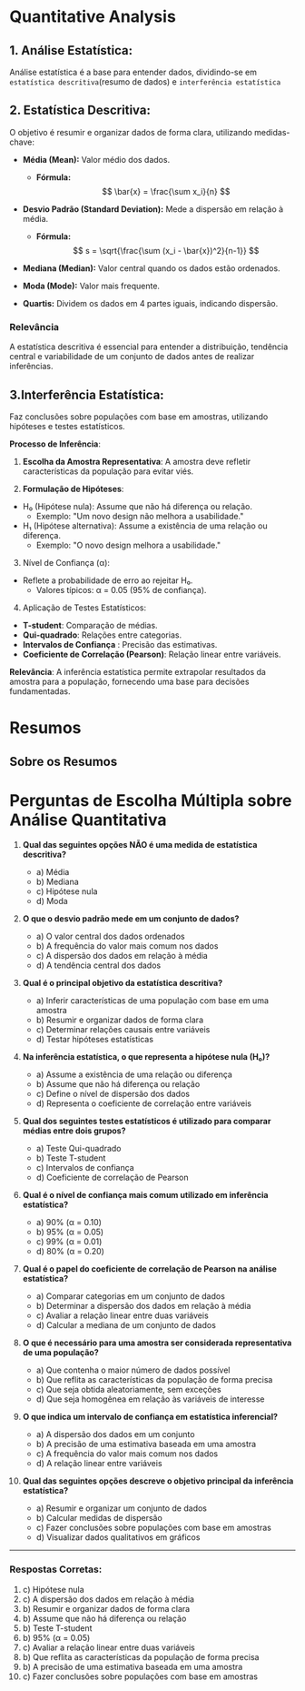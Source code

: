# Quantitative Analysis

## 1. Análise Estatística: 
Análise estatística é a base para entender dados, dividindo-se em `estatística descritiva`(resumo de dados) e `interferência estatística`

## 2. Estatística Descritiva:


O objetivo é resumir e organizar dados de forma clara, utilizando medidas-chave:

- **Média (Mean):** Valor médio dos dados.
  
  - **Fórmula:**
    $$
    \bar{x} = \frac{\sum x_i}{n}
    $$

- **Desvio Padrão (Standard Deviation):** Mede a dispersão em relação à média.

  - **Fórmula:**
    $$
    s = \sqrt{\frac{\sum (x_i - \bar{x})^2}{n-1}}
    $$


- **Mediana (Median):** Valor central quando os dados estão ordenados.

- **Moda (Mode):** Valor mais frequente.

- **Quartis:** Dividem os dados em 4 partes iguais, indicando dispersão.

### Relevância
A estatística descritiva é essencial para entender a distribuição, tendência central e variabilidade de um conjunto de dados antes de realizar inferências.

## 3.Interferência Estatística:


Faz conclusões sobre populações com base em amostras, utilizando hipóteses e testes estatísticos.

**Processo de Inferência**:
1. **Escolha da Amostra Representativa**: A amostra deve refletir características da população para evitar viés.


2. **Formulação de Hipóteses**:
- H₀ (Hipótese nula): Assume que não há diferença ou relação.
  - Exemplo: "Um novo design não melhora a usabilidade."
- H₁ (Hipótese alternativa): Assume a existência de uma relação ou diferença.
  - Exemplo: "O novo design melhora a usabilidade."

3. Nível de Confiança (α):
  - Reflete a probabilidade de erro ao rejeitar H₀.
    - Valores típicos: α = 0.05 (95% de confiança).

4. Aplicação de Testes Estatísticos:
- **T-student**: Comparação de médias.
- **Qui-quadrado**: Relações entre categorias.
- **Intervalos de Confiança** : Precisão das estimativas.
- **Coeficiente de Correlação (Pearson)**: Relação linear entre variáveis.

**Relevância**: A inferência estatística permite extrapolar resultados da amostra para a população, fornecendo uma base para decisões fundamentadas.

# Resumos

## Sobre os Resumos

# Perguntas de Escolha Múltipla sobre Análise Quantitativa

1. **Qual das seguintes opções NÃO é uma medida de estatística descritiva?**
   - a) Média
   - b) Mediana
   - c) Hipótese nula
   - d) Moda

2. **O que o desvio padrão mede em um conjunto de dados?**
   - a) O valor central dos dados ordenados
   - b) A frequência do valor mais comum nos dados
   - c) A dispersão dos dados em relação à média
   - d) A tendência central dos dados

3. **Qual é o principal objetivo da estatística descritiva?**
   - a) Inferir características de uma população com base em uma amostra
   - b) Resumir e organizar dados de forma clara
   - c) Determinar relações causais entre variáveis
   - d) Testar hipóteses estatísticas

4. **Na inferência estatística, o que representa a hipótese nula (H₀)?**
   - a) Assume a existência de uma relação ou diferença
   - b) Assume que não há diferença ou relação
   - c) Define o nível de dispersão dos dados
   - d) Representa o coeficiente de correlação entre variáveis

5. **Qual dos seguintes testes estatísticos é utilizado para comparar médias entre dois grupos?**
   - a) Teste Qui-quadrado
   - b) Teste T-student
   - c) Intervalos de confiança
   - d) Coeficiente de correlação de Pearson

6. **Qual é o nível de confiança mais comum utilizado em inferência estatística?**
   - a) 90% (α = 0.10)
   - b) 95% (α = 0.05)
   - c) 99% (α = 0.01)
   - d) 80% (α = 0.20)

7. **Qual é o papel do coeficiente de correlação de Pearson na análise estatística?**
   - a) Comparar categorias em um conjunto de dados
   - b) Determinar a dispersão dos dados em relação à média
   - c) Avaliar a relação linear entre duas variáveis
   - d) Calcular a mediana de um conjunto de dados

8. **O que é necessário para uma amostra ser considerada representativa de uma população?**
   - a) Que contenha o maior número de dados possível
   - b) Que reflita as características da população de forma precisa
   - c) Que seja obtida aleatoriamente, sem exceções
   - d) Que seja homogênea em relação às variáveis de interesse

9. **O que indica um intervalo de confiança em estatística inferencial?**
   - a) A dispersão dos dados em um conjunto
   - b) A precisão de uma estimativa baseada em uma amostra
   - c) A frequência do valor mais comum nos dados
   - d) A relação linear entre variáveis

10. **Qual das seguintes opções descreve o objetivo principal da inferência estatística?**
    - a) Resumir e organizar um conjunto de dados
    - b) Calcular medidas de dispersão
    - c) Fazer conclusões sobre populações com base em amostras
    - d) Visualizar dados qualitativos em gráficos

---

### Respostas Corretas:
1. c) Hipótese nula  
2. c) A dispersão dos dados em relação à média  
3. b) Resumir e organizar dados de forma clara  
4. b) Assume que não há diferença ou relação  
5. b) Teste T-student  
6. b) 95% (α = 0.05)  
7. c) Avaliar a relação linear entre duas variáveis  
8. b) Que reflita as características da população de forma precisa  
9. b) A precisão de uma estimativa baseada em uma amostra  
10. c) Fazer conclusões sobre populações com base em amostras